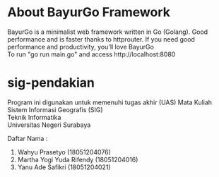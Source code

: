 # About BayurGo Framework

BayurGo is a minimalist web framework written in Go (Golang).
Good performance and is faster thanks to httprouter.
If you need good performance and productivity, you'll love BayurGo<br>
To run "go run main.go" and access http://localhost:8080
# sig-pendakian
Program ini digunakan untuk memenuhi tugas akhir (UAS) Mata Kuliah Sistem Informasi Geografis (SIG)<br>
Teknik Informatika <br>
Universitas Negeri Surabaya<br>

Daftar Nama :
1. Wahyu Prasetyo (18051204076)
2. Martha Yogi Yuda Rifendy (18051204016)
3. Yanu Ade Safikri (18051204021)
